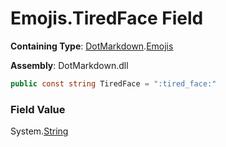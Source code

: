 # Emojis\.TiredFace Field

**Containing Type**: [DotMarkdown](../../README.md)\.[Emojis](../README.md)

**Assembly**: DotMarkdown\.dll

```csharp
public const string TiredFace = ":tired_face:"
```

### Field Value

System\.[String](https://docs.microsoft.com/en-us/dotnet/api/system.string)